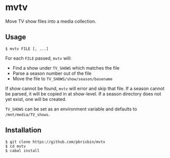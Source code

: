 # mvtv

Move TV show files into a media collection.

## Usage

```
$ mvtv FILE [, ...]
```

For each `FILE` passed, `mvtv` will:

* Find a show under `TV_SHOWS` which matches the file
* Parse a season number out of the file
* Move the file to `TV_SHOWS/show/season/basename`

If show cannot be found, `mvtv` will error and skip that file. If a 
season cannot be parsed, it will be copied in at show-level. If a season 
directory does not yet exist, one will be created.

`TV_SHOWS` can be set as an environment variable and defaults to 
`/mnt/media/TV_shows`.

## Installation

```
$ git clone https://github.com/pbrisbin/mvtv
$ cd mvtv
$ cabal install
```
